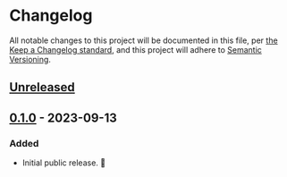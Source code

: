 # Changelog

All notable changes to this project will be documented in this file, per [the Keep a Changelog standard](http://keepachangelog.com/), and this project will adhere to [Semantic Versioning](http://semver.org/).

## [Unreleased]

## [0.1.0] - 2023-09-13

### Added

- Initial public release. 🎉

[Unreleased]: https://github.com/10up/metrics-generator/compare/trunk...develop
[0.1.0]: https://github.com/10up/metrics-generator/releases/tag/0.1.0
